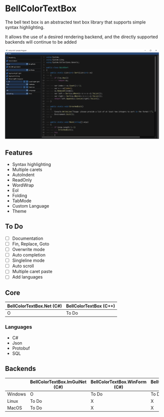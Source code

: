 # BellColorTextBox

The bell text box is an abstracted text box library that supports simple syntax highlighting.

It allows the use of a desired rendering backend, and the directly supported backends will continue to be added

![screenshot](https://github.com/kjs104901/BellColorTextBox/blob/main/Documents/screenshot.PNG)


## Features 
- Syntax highlighting 
- Multiple carets
- AutoIndent
- ReadOnly
- WordWrap
- Eol
- Folding
- TabMode
- Custom Language
- Theme

## To Do
- [ ] Documentation
- [ ] Fin, Replace, Goto
- [ ] Overwrite mode
- [ ] Auto completion
- [ ] Singleline mode
- [ ] Auto scroll
- [ ] Multiple caret paste
- [ ] Add languages

## Core
|BellColorTextBox.Net (C#)|BellColorTextBox (C++)|
|---|---|
|O|To Do|

### Languages
- C#
- Json
- Protobuf
- SQL

## Backends
||BellColorTextBox.ImGuiNet (C#)|BellColorTextBox.WinForm (C#)|BellColorTextBox.WPF (C#)|BellColorTextBox.ImGui (C++)|
|---|---|---|---|---|
|Windows|O|To Do|To Do|To Do|
|Linux|To Do|X|X|To Do|
|MacOS|To Do|X|X|To Do|
